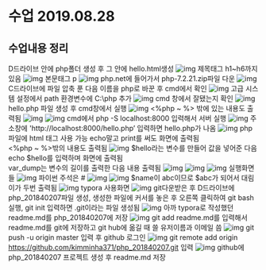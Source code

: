 # 수업 2019.08.28
## 수업내용 정리

D드라이브 안에 php폴더 생성 후 그 안에 hello.html생성
![img](./images/1.jpg)
제목태그 h1~h6까지 있음
![img](./images/2.jpg)
본문태그 p
![img](./images/3.jpg)
php.net에 들어가서 php-7.2.21.zip파일 다운
![img](./images/4.jpg)
C드라이브에 파일 압축 푼 다음 이름을 php로 바꾼 후 cmd에서 확인
![img](./images/5.jpg)
고급 시스템 설정에서 path 환경변수에 C:\php 추가
![img](./images/6.jpg)
cmd 창에서 잘됐는지 확인
![img](./images/7.jpg)
hello.php 파일 생성 후 cmd창에서 실행
![img](./images/8.jpg)
<%php ~ %> 밖에 있는 내용도 출력됨
![img](./images/9.jpg)
![img](./images/10.jpg)
cmd에서 php -S localhost:8000 입력해서 서버 실행
![img](./images/11.jpg)
주소창에 'http://localhost:8000/hello.php’ 입력하면 hello.php가 나옴
![img](./images/12.jpg)
php파일에 html 태그 사용 가능 echo말고 print를 써도 화면에 출력됨<br>
<%php ~ %>밖의 내용도 출력됨
![img](./images/13.jpg)
$hello라는 변수를 만들어 값을 넣어준 다음 echo $hello를 입력하며 화면에 출력됨 <br>
var_dump는 변수의 길이를 출력한 다음 내용 출력됨
![img](./images/14.jpg)
![img](./images/15.jpg)
![img](./images/16.jpg)
실행화면들
![img](./images/17.jpg)
파이썬 주석은 #
![img](./images/18.jpg)
![img](./images/19.jpg)
$name이 abc이므로 $abc가 되어서 대림이가 두번 출력됨
![img](./images/20.jpg)
typora 사용화면
![img](./images/21.jpg)
git다운받은 후 D드라이브에 php_201840207파일 생성, 생성한 파일에 커서를 놓은 후 오른쪽 클릭하여 git bash 실행, git init 입력하면 .git이라는 파일 생성됨
![img](./images/22.jpg)
아까 typora로 작성했던 readme.md를 php_201840207에 저장
![img](./images/23.jpg)
git add readme.md를 입력해서 readme.md를 git에 저장하고 git hub에 옮길 때 쓸 유저이름과 이메일 씀
![img](./images/24.jpg)
git push -u origin master 입력 후 github 로그인
![img](./images/25.jpg)
git remote add origin https://github.com/kimminha371/php_201840207.git 입력
![img](./images/26.jpg)
github에 php_201840207 프로젝트 생성 후 readme.md 저장